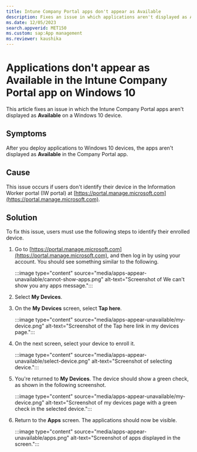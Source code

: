 ```yaml
---
title: Intune Company Portal apps don't appear as Available
description: Fixes an issue in which applications aren't displayed as Available in the Intune Company Portal app on a Windows 10 device.
ms.date: 12/05/2023
search.appverid: MET150
ms.custom: sap:App management
ms.reviewer: kaushika
---
```

# Applications don't appear as Available in the Intune Company Portal app on Windows 10

This article fixes an issue in which the Intune Company Portal apps aren't displayed as **Available** on a Windows 10 device.

## Symptoms

After you deploy applications to Windows 10 devices, the apps aren't displayed as **Available** in the Company Portal app.

## Cause

This issue occurs if users don't identify their device in the Information Worker portal (IW portal) at [https://portal.manage.microsoft.com](https://portal.manage.microsoft.com).

## Solution

To fix this issue, users must use the following steps to identify their enrolled device.

1. Go to [https://portal.manage.microsoft.com](https://portal.manage.microsoft.com), and then log in by using your account. You should see something similar to the following.

   :::image type="content" source="media/apps-appear-unavailable/cannot-show-apps.png" alt-text="Screenshot of We can't show you any apps message.":::

2. Select **My Devices**.
3. On the **My Devices** screen, select **Tap here**.

   :::image type="content" source="media/apps-appear-unavailable/my-device.png" alt-text="Screenshot of the Tap here link in my devices page.":::

4. On the next screen, select your device to enroll it.

   :::image type="content" source="media/apps-appear-unavailable/select-device.png" alt-text="Screenshot of selecting device.":::

5. You're returned to **My Devices**. The device should show a green check, as shown in the following screenshot.

   :::image type="content" source="media/apps-appear-unavailable/my-device.png" alt-text="Screenshot of my devices page with a green check in the selected device.":::

6. Return to the **Apps** screen. The applications should now be visible.

   :::image type="content" source="media/apps-appear-unavailable/apps.png" alt-text="Screenshot of apps displayed in the screen.":::
